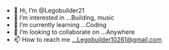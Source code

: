 - 👋 Hi, I’m @Legobuilder21
- 👀 I’m interested in ...Building, music
- 🌱 I’m currently learning ...Coding
- 💞️ I’m looking to collaborate on ...Anywhere
- 📫 How to reach me ...Legobuilder10261@gmail.com

<!---
Legobuilder21/Legobuilder21 is a ✨ special ✨ repository because its `README.md` (this file) appears on your GitHub profile.
You can click the Preview link to take a look at your changes.
--->
